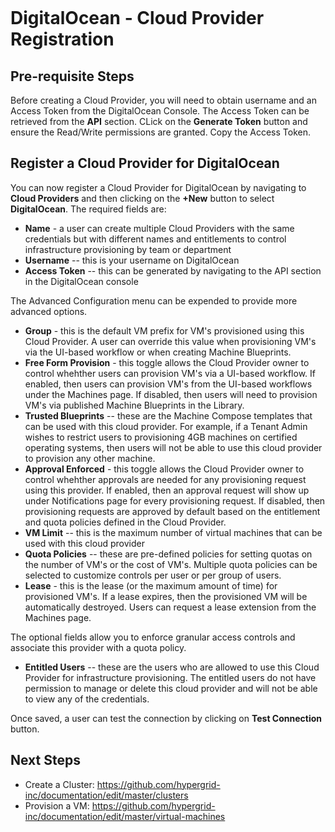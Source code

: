 <figure>
<img src="http://www.hypergrid.com/wp-content/themes/hypergrid/img/logo.png" alt="" />
</figure>

DigitalOcean - Cloud Provider Registration
===========================

##   Pre-requisite Steps

Before creating a Cloud Provider, you will need to obtain username and an Access Token from the DigitalOcean Console. The Access Token can be retrieved from the **API** section. CLick on the **Generate Token** button and ensure the Read/Write permissions are granted. Copy the Access Token.

##   Register a Cloud Provider for DigitalOcean

You can now register a Cloud Provider for DigitalOcean by navigating to **Cloud Providers** and then clicking on the **+New** button to select **DigitalOcean**. The required fields are:
-   **Name** - a user can create multiple Cloud Providers with the same credentials but with different names and entitlements to control infrastructure provisioning by team or department
-   **Username** -- this is your username on DigitalOcean
-   **Access Token** -- this can be generated by navigating to the API section in the DigitalOcean console

The Advanced Configuration menu can be expended to provide more advanced options.
-   **Group** - this is the default VM prefix for VM's provisioned using this Cloud Provider. A user can override this value when provisioning VM's via the UI-based workflow or when creating Machine Blueprints.
-   **Free Form Provision** - this toggle allows the Cloud Provider owner to control whehther users can provision VM's via a UI-based workflow. If enabled, then users can provision VM's from the UI-based workflows under the Machines page. If disabled, then users will need to provision VM's via published Machine Blueprints in the Library.
-   **Trusted Blueprints** -- these are the Machine Compose templates that can be used with this cloud provider. For example, if a Tenant Admin wishes to restrict users to provisioning 4GB machines on certified operating systems, then users will not be able to use this cloud provider to provision any other machine.
-   **Approval Enforced** - this toggle allows the Cloud Provider owner to control whehther approvals are needed for any provisioning request using this provider. If enabled, then an approval request will show up under Notifications page for every provisioning request. If disabled, then provisioning requests are approved by default based on the entitlement and quota policies defined in the Cloud Provider.
-   **VM Limit** -- this is the maximum number of virtual machines that can be used with this cloud provider
-   **Quota Policies** -- these are pre-defined policies for setting quotas on the number of VM's or the cost of VM's. Multiple quota policies can be selected to customize controls per user or per group of users.
-   **Lease** - this is the lease (or the maximum amount of time) for provisioned VM's. If a lease expires, then the provisioned VM will be automatically destroyed. Users can request a lease extension from the Machines page.

The optional fields allow you to enforce granular access controls and associate this provider with a quota policy.
-   **Entitled Users** -- these are the users who are allowed to use this Cloud Provider for infrastructure provisioning. The entitled users do not have permission to manage or delete this cloud provider and will not be able to view any of the credentials.

Once saved, a user can test the connection by clicking on **Test Connection** button.

##   Next Steps

-   Create a Cluster: https://github.com/hypergrid-inc/documentation/edit/master/clusters
-   Provision a VM: https://github.com/hypergrid-inc/documentation/edit/master/virtual-machines
